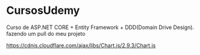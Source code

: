# CursosUdemy

Curso de ASP.NET CORE + Entity Framework + DDD(Domain Drive Design).
fazendo um pull do meu projeto


https://cdnjs.cloudflare.com/ajax/libs/Chart.js/2.9.3/Chart.js